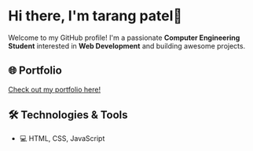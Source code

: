 # Hi there, I'm tarang patel👋

Welcome to my GitHub profile! I'm a passionate **Computer Engineering Student** interested in **Web Development** and building awesome projects.

## 🌐 Portfolio  
[Check out my portfolio here!](https://home-umber-five.vercel.app/page.html)

## 🛠 Technologies & Tools  
- 💻 HTML, CSS, JavaScript


## 
